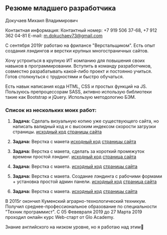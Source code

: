 ## Резюме младшего разработчика

Докучаев Михаил Владимирович

Контактная информация:
Контактный номер: +7 919 506 37-68, +7 912 362 04-81
E-mail: m.dokuchaev73@gmail.com 

С сентября 2019г работаю на фрилансе "Верстальщиком". Есть опыт создания лэндингов и верстки крупных многостраничных сайтов.

Хочу устроиться в крупную ИТ компанию для повышения своих навыков в программировании. Вступить в команду разработчиков, совместно разрабатывать какой-либо проект и постоянно учиться. Готов столкнуться с трудностями и быстро обучаться.  

Есть навык написания кода HTML, CSS и простых функций на JS. Пользуюсь препроцессорам SASS, активно использую библиотеки такие как Bootstrap и jQuery. Использую методологию БЭМ.

### Список из нескольких моих работ:

  1. **Задача:** Сделать визуальную копию уже существующего сайта, но написать валидный код и с высоким индексом скорости загрузки страницы.
  [исходный код](https://github.com/mihazzz123/safe77)
  [страницы сайта](https://mihazzz123.github.io/safe77/dist/pages.html)

  2. **Задача:** Верстка с макета
  [исходный код](https://github.com/mihazzz123/hunter_casino/tree/master/hunter_casino)
  [страницы сайта](https://mihazzz123.github.io/hunter_casino/hunter_casino/pages.html)
  
  3. **Задача:** Верстка с макета, сделать за короткий промежуток времени простой лэндинг. 
  [исходный код](https://github.com/mihazzz123/kitchen)
  [страница сайта](https://mihazzz123.github.io/kitchen/src/index.html)

  4. **Задача:** Верстка с макета. 
  [исходный код](https://github.com/mihazzz123/maxicars)
  [страницы сайта](https://mihazzz123.github.io/maxicars/pages.html)

  5. **Задача:** Верстка с макета. Создание лэндинга с рабочими формами + установка простой админ панели. 
  [исходный код](https://github.com/mihazzz123/miralex)
  [страница сайта](https://github.com/mihazzz123/miralex)

  6. **Задача:** Верстка с макета. 
  [исходный код](https://github.com/mihazzz123/zapvodproekt)
  [страницы сайта](https://mihazzz123.github.io/zapvodproekt/index.html)

В 2015г окончил Куменский аграрно-технологический техникум. Получил среднее-профессиональное образование по специальности "Техник программист". С 05 Февевраля 2019 до 27 Марта 2019 проходил онлайн курс Web-старт от Glo Academy.

Знание английского на низком уровне, но я работаю над этим:slightly_smiling_face: